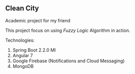 ## Clean City
Academic project for my friend

This project focus on using _Fuzzy Logic_ Algorithm in action.

Technologies:
  1.  Spring Boot 2.2.0 MI
  2.  Angular 7
  3.  Google Firebase (Notifications and Cloud Messaging)
  4.  MongoDB
